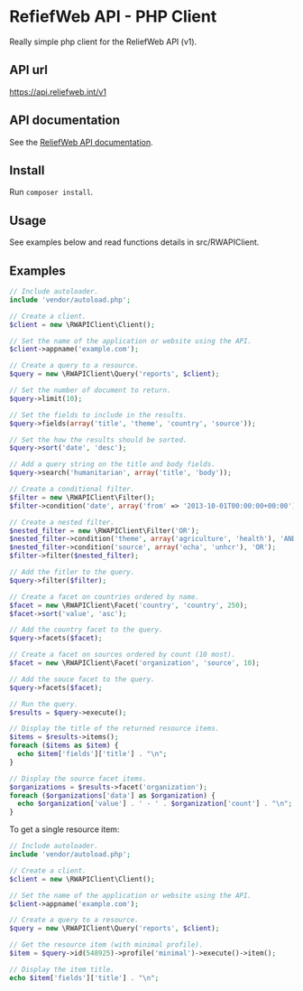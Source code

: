 RefiefWeb API - PHP Client
==========================

Really simple php client for the ReliefWeb API (v1).

API url
-------

https://api.reliefweb.int/v1

API documentation
-----------------

See the [ReliefWeb API documentation](http://reliefweb.int/help/api).

Install
-------

Run `composer install`.

Usage
-----

See examples below and read functions details in src/RWAPIClient.

Examples
--------

```php
// Include autoloader.
include 'vendor/autoload.php';

// Create a client.
$client = new \RWAPIClient\Client();

// Set the name of the application or website using the API.
$client->appname('example.com');

// Create a query to a resource.
$query = new \RWAPIClient\Query('reports', $client);

// Set the number of document to return.
$query->limit(10);

// Set the fields to include in the results.
$query->fields(array('title', 'theme', 'country', 'source'));

// Set the how the results should be sorted.
$query->sort('date', 'desc');

// Add a query string on the title and body fields.
$query->search('humanitarian', array('title', 'body'));

// Create a conditional filter.
$filter = new \RWAPIClient\Filter();
$filter->condition('date', array('from' => '2013-10-01T00:00:00+00:00'));

// Create a nested filter.
$nested_filter = new \RWAPIClient\Filter('OR');
$nested_filter->condition('theme', array('agriculture', 'health'), 'AND');
$nested_filter->condition('source', array('ocha', 'unhcr'), 'OR');
$filter->filter($nested_filter);

// Add the fitler to the query.
$query->filter($filter);

// Create a facet on countries ordered by name.
$facet = new \RWAPIClient\Facet('country', 'country', 250);
$facet->sort('value', 'asc');

// Add the country facet to the query.
$query->facets($facet);

// Create a facet on sources ordered by count (10 most).
$facet = new \RWAPIClient\Facet('organization', 'source', 10);

// Add the souce facet to the query.
$query->facets($facet);

// Run the query.
$results = $query->execute();

// Display the title of the returned resource items.
$items = $results->items();
foreach ($items as $item) {
  echo $item['fields']['title'] . "\n";
}

// Display the source facet items.
$organizations = $results->facet('organization');
foreach ($organizations['data'] as $organization) {
  echo $organization['value'] . ' - ' . $organization['count'] . "\n";
}
```

To get a single resource item:

```php
// Include autoloader.
include 'vendor/autoload.php';

// Create a client.
$client = new \RWAPIClient\Client();

// Set the name of the application or website using the API.
$client->appname('example.com');

// Create a query to a resource.
$query = new \RWAPIClient\Query('reports', $client);

// Get the resource item (with minimal profile).
$item = $query->id(548925)->profile('minimal')->execute()->item();

// Display the item title.
echo $item['fields']['title'] . "\n";

```

